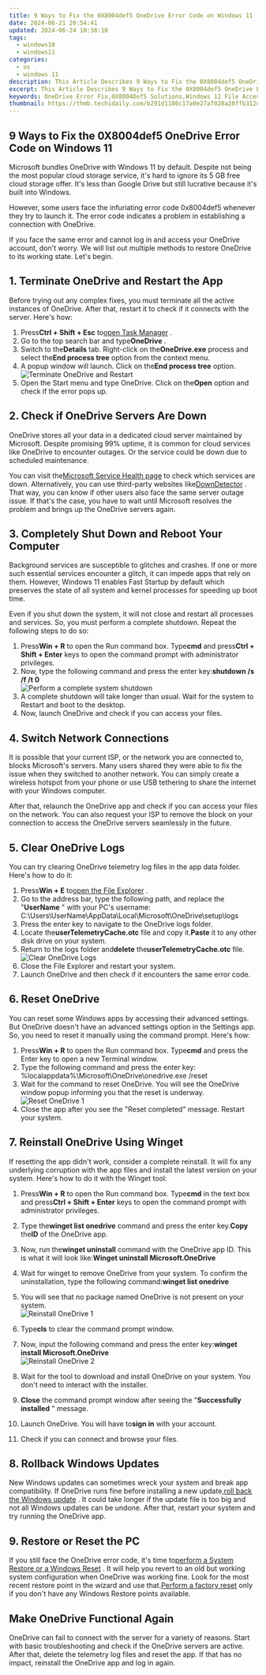 ```yaml
---
title: 9 Ways to Fix the 0X8004def5 OneDrive Error Code on Windows 11
date: 2024-06-21 20:54:41
updated: 2024-06-24 10:38:10
tags:
  - windows10
  - windows11
categories:
  - os
  - windows 11
description: This Article Describes 9 Ways to Fix the 0X8004def5 OneDrive Error Code on Windows 11
excerpt: This Article Describes 9 Ways to Fix the 0X8004def5 OneDrive Error Code on Windows 11
keywords: OneDrive Error Fix,0X8004Def5 Solutions,Windows 11 File Access,Def5Error Repair,SaveOneDrive Data,Windows Error Code DF5,Office Apps Troubleshoot
thumbnail: https://thmb.techidaily.com/b291d1186c17a0e27af028a28ffb312d4304bf88d64275a707a4eb2f0cc766f8.jpg
---
```


## 9 Ways to Fix the 0X8004def5 OneDrive Error Code on Windows 11

 Microsoft bundles OneDrive with Windows 11 by default. Despite not being the most popular cloud storage service, it's hard to ignore its 5 GB free cloud storage offer. It's less than Google Drive but still lucrative because it's built into Windows.

 However, some users face the infuriating error code 0x8004def5 whenever they try to launch it. The error code indicates a problem in establishing a connection with OneDrive.

 If you face the same error and cannot log in and access your OneDrive account, don't worry. We will list out multiple methods to restore OneDrive to its working state. Let's begin.

## 1\. Terminate OneDrive and Restart the App

 Before trying out any complex fixes, you must terminate all the active instances of OneDrive. After that, restart it to check if it connects with the server. Here's how:

1. Press**Ctrl + Shift + Esc** to[open Task Manager](https://www.makeuseof.com/ways-to-open-task-manager-windows-10/) .
2. Go to the top search bar and type**OneDrive** .
3. Switch to the**Details** tab. Right-click on the**OneDrive.exe** process and select the**End process tree** option from the context menu.
4. A popup window will launch. Click on the**End process tree** option.  
![Terminate OneDrive and Restart](https://static1.makeuseofimages.com/wordpress/wp-content/uploads/2023/04/terminate-onedrive-and-restart.jpg)
5. Open the Start menu and type OneDrive. Click on the**Open** option and check if the error pops up.

## 2\. Check if OneDrive Servers Are Down

 OneDrive stores all your data in a dedicated cloud server maintained by Microsoft. Despite promising 99% uptime, it is common for cloud services like OneDrive to encounter outages. Or the service could be down due to scheduled maintenance.

 You can visit the[Microsoft Service Health page](https://portal.office.com/servicestatus) to check which services are down. Alternatively, you can use third-party websites like[DownDetector](https://downdetector.com/) . That way, you can know if other users also face the same server outage issue. If that's the case, you have to wait until Microsoft resolves the problem and brings up the OneDrive servers again.

## 3\. Completely Shut Down and Reboot Your Computer

 Background services are susceptible to glitches and crashes. If one or more such essential services encounter a glitch, it can impede apps that rely on them. However, Windows 11 enables Fast Startup by default which preserves the state of all system and kernel processes for speeding up boot time.

 Even if you shut down the system, it will not close and restart all processes and services. So, you must perform a complete shutdown. Repeat the following steps to do so:

1. Press**Win + R** to open the Run command box. Type**cmd** and press**Ctrl + Shift + Enter** keys to open the command prompt with administrator privileges.
2. Now, type the following command and press the enter key:**shutdown /s /f /t 0**  
![Perform a complete system shutdown](https://static1.makeuseofimages.com/wordpress/wp-content/uploads/2023/04/perform-a-complete-system-shutdown.jpg)
3. A complete shutdown will take longer than usual. Wait for the system to Restart and boot to the desktop.
4. Now, launch OneDrive and check if you can access your files.

## 4\. Switch Network Connections

 It is possible that your current ISP, or the network you are connected to, blocks Microsoft's servers. Many users shared they were able to fix the issue when they switched to another network. You can simply create a wireless hotspot from your phone or use USB tethering to share the internet with your Windows computer.

 After that, relaunch the OneDrive app and check if you can access your files on the network. You can also request your ISP to remove the block on your connection to access the OneDrive servers seamlessly in the future.

## 5\. Clear OneDrive Logs

 You can try clearing OneDrive telemetry log files in the app data folder. Here's how to do it:

1. Press**Win + E** to[open the File Explorer](https://www.makeuseof.com/windows-open-file-explorer/) .
2. Go to the address bar, type the following path, and replace the "**UserName** " with your PC's username:  
C:\Users\UserName\AppData\Local\Microsoft\OneDrive\setup\logs
3. Press the enter key to navigate to the OneDrive logs folder.
4. Locate the**userTelemetryCache.otc** file and copy it.**Paste** it to any other disk drive on your system.
5. Return to the logs folder and**delete** the**userTelemetryCache.otc** file.  
![Clear OneDrive Logs](https://static1.makeuseofimages.com/wordpress/wp-content/uploads/2023/04/clear-onedrive-logs.jpg)
6. Close the File Explorer and restart your system.
7. Launch OneDrive and then check if it encounters the same error code.

## 6\. Reset OneDrive

 You can reset some Windows apps by accessing their advanced settings. But OneDrive doesn't have an advanced settings option in the Settings app. So, you need to reset it manually using the command prompt. Here's how:

1. Press**Win + R** to open the Run command box. Type**cmd** and press the Enter key to open a new Terminal window.
2. Type the following command and press the enter key:  
%localappdata%\Microsoft\OneDrive\onedrive.exe /reset
3. Wait for the command to reset OneDrive. You will see the OneDrive window popup informing you that the reset is underway.  
![Reset OneDrive 1](https://static1.makeuseofimages.com/wordpress/wp-content/uploads/2023/04/reset-onedrive-1.jpg)
4. Close the app after you see the "Reset completed" message. Restart your system.

## 7\. Reinstall OneDrive Using Winget

 If resetting the app didn't work, consider a complete reinstall. It will fix any underlying corruption with the app files and install the latest version on your system. Here's how to do it with the Winget tool:

1. Press**Win + R** to open the Run command box. Type**cmd** in the text box and press**Ctrl + Shift + Enter** keys to open the command prompt with administrator privileges.
2. Type the**winget list onedrive** command and press the enter key.**Copy** the**ID** of the OneDrive app.
3. Now, run the**winget uninstall** command with the OneDrive app ID. This is what it will look like:**Winget uninstall Microsoft.OneDrive**
4. Wait for winget to remove OneDrive from your system. To confirm the uninstallation, type the following command:**winget list onedrive**
5. You will see that no package named OneDrive is not present on your system.  
![Reinstall OneDrive 1](https://static1.makeuseofimages.com/wordpress/wp-content/uploads/2023/04/reinstall-onedrive-1.jpg)

1. Type**cls** to clear the command prompt window.
2. Now, input the following command and press the enter key:**winget install Microsoft.OneDrive**  
![Reinstall OneDrive 2](https://static1.makeuseofimages.com/wordpress/wp-content/uploads/2023/04/reinstall-onedrive-2.jpg)
3. Wait for the tool to download and install OneDrive on your system. You don't need to interact with the installer.
4. **Close** the command prompt window after seeing the "**Successfully installed** " message.
5. Launch OneDrive. You will have to**sign in** with your account.
6. Check if you can connect and browse your files.

## 8\. Rollback Windows Updates

 New Windows updates can sometimes wreck your system and break app compatibility. If OneDrive runs fine before installing a new update,[roll back the Windows update](https://www.makeuseof.com/manually-uninstall-windows-10-updates/) . It could take longer if the update file is too big and not all Windows updates can be undone. After that, restart your system and try running the OneDrive app.

## 9\. Restore or Reset the PC

 If you still face the OneDrive error code, it's time to[perform a System Restore or a Windows Reset](https://www.makeuseof.com/windows-reset-system-restore-difference/) . It will help you revert to an old but working system configuration when OneDrive was working fine. Look for the most recent restore point in the wizard and use that.[Perform a factory reset](https://www.makeuseof.com/tag/4-ways-factory-reset-windows-computer/) only if you don't have any Windows Restore points available.

## Make OneDrive Functional Again

 OneDrive can fail to connect with the server for a variety of reasons. Start with basic troubleshooting and check if the OneDrive servers are active. After that, delete the telemetry log files and reset the app. If that has no impact, reinstall the OneDrive app and log in again.

<ins class="adsbygoogle"
     style="display:block"
     data-ad-format="autorelaxed"
     data-ad-client="ca-pub-7571918770474297"
     data-ad-slot="1223367746"></ins>



<ins class="adsbygoogle"
     style="display:block"
     data-ad-client="ca-pub-7571918770474297"
     data-ad-slot="8358498916"
     data-ad-format="auto"
     data-full-width-responsive="true"></ins>

